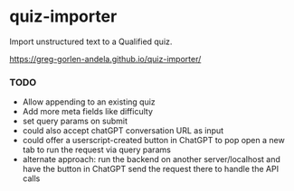 # quiz-importer

Import unstructured text to a Qualified quiz.

https://greg-gorlen-andela.github.io/quiz-importer/

### TODO

- Allow appending to an existing quiz
- Add more meta fields like difficulty
- set query params on submit
- could also accept chatGPT conversation URL as input
- could offer a userscript-created button in ChatGPT to pop open a new tab to run the request via query params
- alternate approach: run the backend on another server/localhost and have the button in ChatGPT send the request there to handle the API calls

